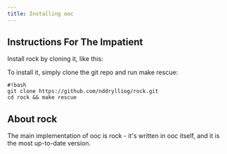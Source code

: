 ```yaml
---
title: Installing ooc
---
```


## Instructions For The Impatient

Install rock by cloning it, like this:

To install it, simply clone the git repo and run make rescue:

    #!bash
    git clone https://github.com/nddrylliog/rock.git
    cd rock && make rescue

## About rock

The main implementation of ooc is rock - it's written in ooc itself,
and it is the most up-to-date version.
